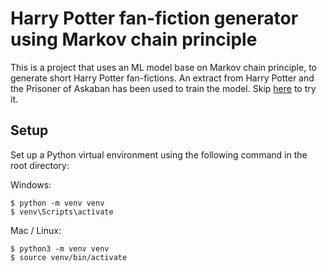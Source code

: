 
# Harry Potter fan-fiction generator using Markov chain principle
This is a project that uses an ML model base on Markov chain principle, to generate short Harry Potter fan-fictions.
An extract from Harry Potter and the Prisoner of Askaban has been used to train the model.
Skip [here](#run) to try it.

## Setup

Set up a Python virtual environment using the following command in the root directory:

Windows:

```shell
$ python -m venv venv
$ venv\Scripts\activate
```

Mac / Linux:

```shell
$ python3 -m venv venv
$ source venv/bin/activate
```

